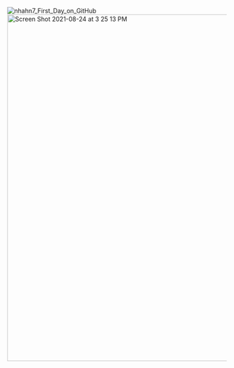![nhahn7_First_Day_on_GitHub](https://user-images.githubusercontent.com/85964755/130684701-506e940c-5806-47e3-b492-88b05fb0eb4d.png)
<img width="796" alt="Screen Shot 2021-08-24 at 3 25 13 PM" src="https://user-images.githubusercontent.com/85964755/130684888-d7a6fecc-146b-43ac-8f19-9d982edac0eb.png">
